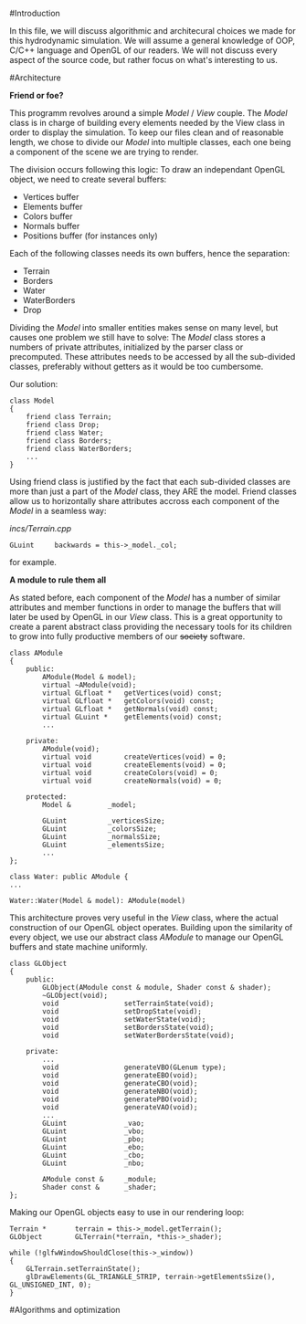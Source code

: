 #Introduction

In this file, we will discuss algorithmic and architecural choices we made for this hydrodynamic simulation.
We will assume a general knowledge of OOP, C/C++ language and OpenGL of our readers.
We will not discuss every aspect of the source code, but rather focus on what's interesting to us.

#Architecture

**Friend or foe?**

This programm revolves around a simple *Model* / *View* couple.
The *Model* class is in charge of building every elements needed by the View class in order to display the simulation.
To keep our files clean and of reasonable length, we chose to divide our *Model* into multiple classes, each one
being a component of the scene we are trying to render.

The division occurs following this logic:
To draw an independant OpenGL object, we need to create several buffers:
- Vertices buffer
- Elements buffer
- Colors buffer
- Normals buffer
- Positions buffer (for instances only)

Each of the following classes needs its own buffers, hence the separation: 

- Terrain
- Borders
- Water
- WaterBorders
- Drop

Dividing the *Model* into smaller entities makes sense on many level, but causes one problem we still have to solve:
The *Model* class stores a numbers of private attributes, initialized by the parser class or precomputed.
These attributes needs to be accessed by all the sub-divided classes, preferably without getters as it would be
too cumbersome.

Our solution:

```
class Model
{
	friend class Terrain;
	friend class Drop;
	friend class Water;
	friend class Borders;
	friend class WaterBorders;
	...
}
```

Using friend class is justified by the fact that each sub-divided classes are more than just a part of the *Model* class, they ARE the model. Friend classes allow us to horizontally share attributes accross each component of the *Model* in a seamless way:

*incs/Terrain.cpp*

`GLuint		backwards = this->_model._col;`

for example.

**A module to rule them all**

As stated before, each component of the *Model* has a number of similar attributes and member functions in order to
manage the buffers that will later be used by OpenGL in our *View* class. This is a great opportunity to create a parent abstract class providing the necessary tools for its children to grow into fully productive members of our ~~society~~ software.

```
class AModule
{
	public:
		AModule(Model & model);
		virtual ~AModule(void);
		virtual GLfloat *	getVertices(void) const;
		virtual GLfloat *	getColors(void) const;
		virtual GLfloat *	getNormals(void) const;
		virtual GLuint *	getElements(void) const;
		...

	private:
		AModule(void);
		virtual void		createVertices(void) = 0;
		virtual void		createElements(void) = 0;
		virtual void		createColors(void) = 0;
		virtual void		createNormals(void) = 0;

	protected:
		Model &			_model;
	
		GLuint			_verticesSize;
		GLuint			_colorsSize;
		GLuint			_normalsSize;
		GLuint			_elementsSize;
		...
};
```

```
class Water: public AModule {
...
```

```
Water::Water(Model & model): AModule(model)
```

This architecture proves very useful in the *View* class, where the actual construction of our OpenGL object operates. Building upon the similarity of every object, we use our abstract class *AModule* to manage our OpenGL buffers and state machine uniformly.

```
class GLObject
{
	public:
		GLObject(AModule const & module, Shader const & shader);
		~GLObject(void);
		void				setTerrainState(void);
		void				setDropState(void);
		void				setWaterState(void);
		void				setBordersState(void);
		void				setWaterBordersState(void);

	private:	
		...
		void				generateVBO(GLenum type);
		void				generateEBO(void);
		void				generateCBO(void);
		void				generateNBO(void);
		void				generatePBO(void);
		void				generateVAO(void);
		...
		GLuint				_vao;
		GLuint				_vbo;
		GLuint				_pbo;
		GLuint				_ebo;
		GLuint				_cbo;
		GLuint				_nbo;

		AModule	const &		_module;
		Shader const &		_shader;
};
```

Making our OpenGL objects easy to use in our rendering loop:

```
Terrain *		terrain = this->_model.getTerrain();
GLObject		GLTerrain(*terrain, *this->_shader);

while (!glfwWindowShouldClose(this->_window))
{
	GLTerrain.setTerrainState();
	glDrawElements(GL_TRIANGLE_STRIP, terrain->getElementsSize(), GL_UNSIGNED_INT, 0);
}
```

#Algorithms and optimization


